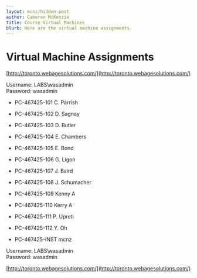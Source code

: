 ```yaml
---
layout: mcnz/hidden-post
author: Cameron McKenzie
title: Course Virtual Machines
blurb: Here are the virtual machine assignments.
---
```



# Virtual Machine Assignments

[http://toronto.webagesolutions.com/](http://toronto.webagesolutions.com/)

Username: LABS\wasadmin      
Password:  wasadmin


* PC-467425-101 C. Parrish

* PC-467425-102 D. Sagnay

* PC-467425-103 D. Butler


* PC-467425-104 E. Chambers


* PC-467425-105 E. Bond


* PC-467425-106 G. Ligon


* PC-467425-107 J. Baird

* PC-467425-108 J. Schumacher

* PC-467425-109 Kenny A

* PC-467425-110 Kerry A

* PC-467425-111 P. Upreti

* PC-467425-112 Y. Oh

* PC-467425-INST mcnz


Username: LABS\wasadmin      
Password:  wasadmin


[http://toronto.webagesolutions.com/](http://toronto.webagesolutions.com/)
